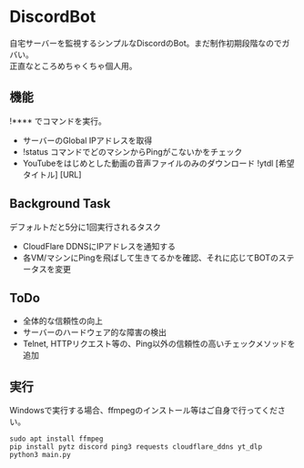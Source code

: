 # DiscordBot
自宅サーバーを監視するシンプルなDiscordのBot。まだ制作初期段階なのでガバい。  
正直なところめちゃくちゃ個人用。

## 機能
!**** でコマンドを実行。
* サーバーのGlobal IPアドレスを取得
* !status コマンドでどのマシンからPingがこないかをチェック
* YouTubeをはじめとした動画の音声ファイルのみのダウンロード !ytdl [希望タイトル] [URL]

## Background Task
デフォルトだと5分に1回実行されるタスク
* CloudFlare DDNSにIPアドレスを通知する
* 各VM/マシンにPingを飛ばして生きてるかを確認、それに応じてBOTのステータスを変更

## ToDo
* 全体的な信頼性の向上
* サーバーのハードウェア的な障害の検出
* Telnet, HTTPリクエスト等の、Ping以外の信頼性の高いチェックメソッドを追加

## 実行
Windowsで実行する場合、ffmpegのインストール等はご自身で行ってください。
```
sudo apt install ffmpeg
pip install pytz discord ping3 requests cloudflare_ddns yt_dlp
python3 main.py
```
